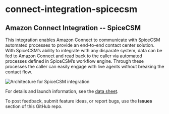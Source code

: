 # connect-integration-spicecsm
## Amazon Connect Integration -- SpiceCSM

This integration enables Amazon Connect to communicate with SpiceCSM automated processes to provide an end-to-end contact center solution. With SpiceCSM’s ability to integrate with any disparate system, data can be fed to Amazon Connect and read back to the caller via automated processes defined in SpiceCSM’s workflow engine. Through these processes the caller can easily engage with live agents without breaking the contact flow.

![Architecture for SpiceCSM integration](https://d0.awsstatic.com/partner-network/QuickStart/connect/connect-integration-spicecsm-architecture.png)

For details and launch information, see the [data sheet](https://aws.amazon.com/quickstart/connect/spicecsm/).

To post feedback, submit feature ideas, or report bugs, use the **Issues** section of this GitHub repo.
